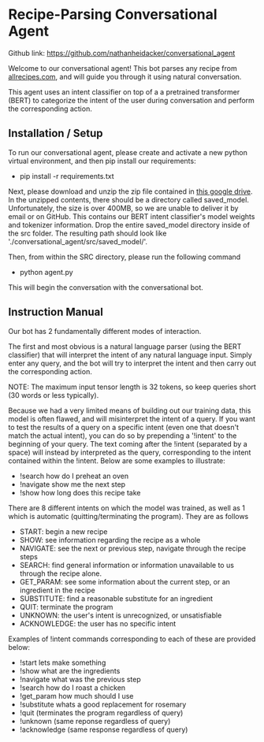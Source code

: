 # Recipe-Parsing Conversational Agent

Github link: https://github.com/nathanheidacker/conversational_agent

Welcome to our conversational agent! This bot parses any recipe from [allrecipes.com](https://www.allrecipes.com/), and will guide you through it using natural conversation.

This agent uses an intent classifier on top of a a pretrained transformer (BERT) to categorize the intent of the user during conversation and perform the corresponding action.

## Installation / Setup

To run our conversational agent, please create and activate a new python virtual environment, and then pip install our requirements:

 - pip install -r requirements.txt

Next, please download and unzip the zip file contained in [this google drive](https://drive.google.com/drive/folders/11clkg2tyr3cdlmD3SV8FcWHoZTq_YDYH?usp=sharing). In the unzipped contents, there should be a directory called saved_model. Unfortunately, the size is over 400MB, so we are unable to deliver it by email or on GitHub. This contains our BERT intent classifier's model weights and tokenizer information. Drop the entire saved_model directory inside of the src folder. The resulting path should look like './conversational_agent/src/saved_model/'.

Then, from within the SRC directory, please run the following command

 - python agent.py

This will begin the conversation with the conversational bot.

## Instruction Manual

Our bot has 2 fundamentally different modes of interaction. 

The first and most obvious is a natural language parser (using the BERT classifier) that will interpret the intent of any natural language input. Simply enter any query, and the bot will try to interpret the intent and then carry out the corresponding action.

NOTE: The maximum input tensor length is 32 tokens, so keep queries short (30 words or less typically).

Because we had a very limited means of building out our training data, this model is often flawed, and will misinterpret the intent of a query. If you want to test the results of a query on a specific intent (even one that doesn't match the actual intent), you can do so by prepending a '!intent' to the beginning of your query. The text coming after the !intent (separated by a space) will instead by interpreted as the query, corresponding to the intent contained within the !intent. Below are some examples to illustrate:

 - !search how do I preheat an oven
 - !navigate show me the next step
 - !show how long does this recipe take

 There are 8 different intents on which the model was trained, as well as 1 which is automatic (quitting/terminating the program). They are as follows

  - START: begin a new recipe
  - SHOW: see information regarding the recipe as a whole
  - NAVIGATE: see the next or previous step, navigate through the recipe steps
  - SEARCH: find general information or information unavailable to us through the recipe alone.
  - GET_PARAM: see some information about the current step, or an ingredient in the recipe
  - SUBSTITUTE: find a reasonable substitute for an ingredient
  - QUIT: terminate the program
  - UNKNOWN: the user's intent is unrecognized, or unsatisfiable
  - ACKNOWLEDGE: the user has no specific intent

Examples of !intent commands corresponding to each of these are provided below:

 - !start lets make something
 - !show what are the ingredients
 - !navigate what was the previous step
 - !search how do I roast a chicken
 - !get_param how much should I use
 - !substitute whats a good replacement for rosemary
 - !quit (terminates the program regardless of query)
 - !unknown (same reponse regardless of query)
 - !acknowledge (same response regardless of query)
